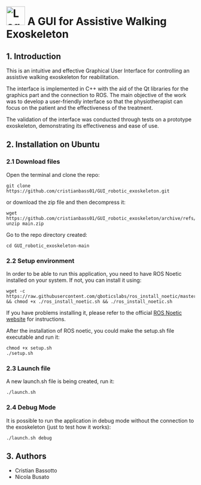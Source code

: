 # <img src="https://github.com/cristianbass01/GUI_robotic_exoskeleton/assets/72708597/bb79ef7b-30f0-4e3a-9ffb-870d1a9cd80b" alt="Logo" width="50" height="50"> A GUI for Assistive Walking Exoskeleton
## 1. Introduction
This is an intuitive and effective Graphical User Interface for controlling an assistive walking exoskeleton for reabilitation. 

The interface is implemented in C++ with the aid of the Qt libraries for the graphics part and the connection to ROS. The main objective of the work was to develop a user-friendly interface so that the physiotherapist can focus on the patient and the effectiveness of the treatment. 

The validation of the interface was conducted through tests on a prototype exoskeleton, demonstrating its effectiveness and ease of use. 

## 2. Installation on Ubuntu
### 2.1 Download files
Open the terminal and clone the repo:
```
git clone https://github.com/cristianbass01/GUI_robotic_exoskeleton.git
```
or download the zip file and then decompress it:

```
wget https://github.com/cristianbass01/GUI_robotic_exoskeleton/archive/refs/heads/main.zip
unzip main.zip
```
Go to the repo directory created:
```
cd GUI_robotic_exoskeleton-main
```

### 2.2 Setup environment
In order to be able to run this application, you need to have ROS Noetic installed on your system.
If not, you can install it using:
```
wget -c https://raw.githubusercontent.com/qboticslabs/ros_install_noetic/master/ros_install_noetic.sh && chmod +x ./ros_install_noetic.sh && ./ros_install_noetic.sh
```
If you have problems installing it, please refer to the official [ROS Noetic website](http://wiki.ros.org/noetic/Installation) for instructions.

After the installation of ROS noetic, you could make the setup.sh file executable and run it:
```
chmod +x setup.sh
./setup.sh
```
### 2.3 Launch file  
A new launch.sh file is being created, run it:
```
./launch.sh
```
### 2.4 Debug Mode
It is possible to run the application in debug mode without the connection to the exoskeleton (just to test how it works):
```
./launch.sh debug
```


## 3. Authors
- Cristian Bassotto
- Nicola Busato
